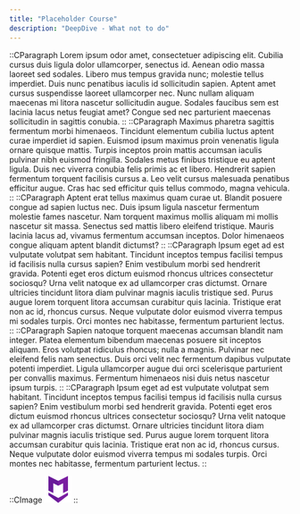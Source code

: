 ```yaml
---
title: "Placeholder Course"
description: "DeepDive - What not to do"
---
```


::CParagraph
Lorem ipsum odor amet, consectetuer adipiscing elit. Cubilia cursus duis ligula dolor ullamcorper, senectus id. Aenean odio massa laoreet sed sodales. Libero mus tempus gravida nunc; molestie tellus imperdiet. Duis nunc penatibus iaculis id sollicitudin sapien. Aptent amet cursus suspendisse laoreet ullamcorper nec. Nunc nullam aliquam maecenas mi litora nascetur sollicitudin augue. Sodales faucibus sem est lacinia lacus netus feugiat amet? Congue sed nec parturient maecenas sollicitudin in sagittis conubia.
::
::CParagraph
Maximus pharetra sagittis fermentum morbi himenaeos. Tincidunt elementum cubilia luctus aptent curae imperdiet id sapien. Euismod ipsum maximus proin venenatis ligula ornare quisque mattis. Turpis inceptos proin mattis accumsan iaculis pulvinar nibh euismod fringilla. Sodales metus finibus tristique eu aptent ligula. Duis nec viverra conubia felis primis ac et libero. Hendrerit sapien fermentum torquent facilisis cursus a. Leo velit cursus malesuada penatibus efficitur augue. Cras hac sed efficitur quis tellus commodo, magna vehicula.
::
::CParagraph
Aptent erat tellus maximus quam curae ut. Blandit posuere congue ad sapien luctus nec. Duis ipsum ligula nascetur fermentum molestie fames nascetur. Nam torquent maximus mollis aliquam mi mollis nascetur sit massa. Senectus sed mattis libero eleifend tristique. Mauris lacinia lacus ad, vivamus fermentum accumsan inceptos. Dolor himenaeos congue aliquam aptent blandit dictumst?
::
::CParagraph
Ipsum eget ad est vulputate volutpat sem habitant. Tincidunt inceptos tempus facilisi tempus id facilisis nulla cursus sapien? Enim vestibulum morbi sed hendrerit gravida. Potenti eget eros dictum euismod rhoncus ultrices consectetur sociosqu? Urna velit natoque ex ad ullamcorper cras dictumst. Ornare ultricies tincidunt litora diam pulvinar magnis iaculis tristique sed. Purus augue lorem torquent litora accumsan curabitur quis lacinia. Tristique erat non ac id, rhoncus cursus. Neque vulputate dolor euismod viverra tempus mi sodales turpis. Orci montes nec habitasse, fermentum parturient lectus.
::
::CParagraph
Sapien natoque torquent maecenas accumsan blandit nam integer. Platea elementum bibendum maecenas posuere sit inceptos aliquam. Eros volutpat ridiculus rhoncus; nulla a magnis. Pulvinar nec eleifend felis nam senectus. Duis orci velit nec fermentum dapibus vulputate potenti imperdiet. Ligula ullamcorper augue dui orci scelerisque parturient per convallis maximus. Fermentum himenaeos nisi duis netus nascetur ipsum turpis.
::
::CParagraph
Ipsum eget ad est vulputate volutpat sem habitant. Tincidunt inceptos tempus facilisi tempus id facilisis nulla cursus sapien? Enim vestibulum morbi sed hendrerit gravida. Potenti eget eros dictum euismod rhoncus ultrices consectetur sociosqu? Urna velit natoque ex ad ullamcorper cras dictumst. Ornare ultricies tincidunt litora diam pulvinar magnis iaculis tristique sed. Purus augue lorem torquent litora accumsan curabitur quis lacinia. Tristique erat non ac id, rhoncus cursus. Neque vulputate dolor euismod viverra tempus mi sodales turpis. Orci montes nec habitasse, fermentum parturient lectus.
::

::CImage
![alt text](https://github.com/adam-p/markdown-here/raw/master/src/common/images/icon48.png "TestImage")
::
